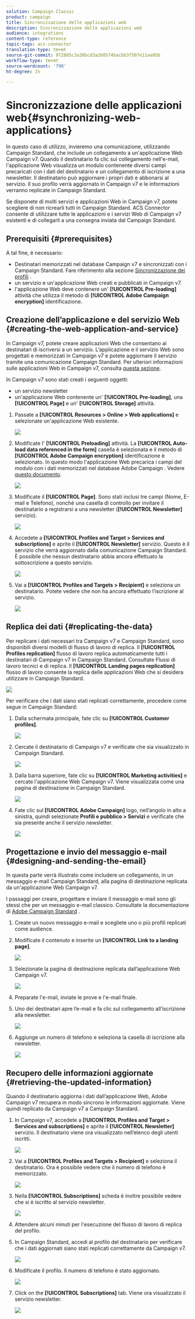 ```yaml
---
solution: Campaign Classic
product: campaign
title: Sincronizzazione delle applicazioni web
description: Sincronizzazione delle applicazioni web
audience: integrations
content-type: reference
topic-tags: acs-connector
translation-type: tm+mt
source-git-commit: 972885c3a38bcd3a260574bacbb3f507e11ae05b
workflow-type: tm+mt
source-wordcount: '790'
ht-degree: 1%

---
```



# Sincronizzazione delle applicazioni web{#synchronizing-web-applications}

In questo caso di utilizzo, invieremo una comunicazione, utilizzando Campaign Standard, che include un collegamento a un&#39;applicazione Web Campaign v7. Quando il destinatario fa clic sul collegamento nell&#39;e-mail, l&#39;applicazione Web visualizza un modulo contenente diversi campi precaricati con i dati del destinatario e un collegamento di iscrizione a una newsletter. Il destinatario può aggiornare i propri dati e abbonarsi al servizio. Il suo profilo verrà aggiornato in Campaign v7 e le informazioni verranno replicate in Campaign Standard.

Se disponete di molti servizi e applicazioni Web in Campaign v7, potete scegliere di non ricrearli tutti in Campaign Standard. ACS Connector consente di utilizzare tutte le applicazioni e i servizi Web di Campaign v7 esistenti e di collegarli a una consegna inviata dal Campaign Standard.

## Prerequisiti {#prerequisites}

A tal fine, è necessario:

* Destinatari memorizzati nel database Campaign v7 e sincronizzati con i Campaign Standard. Fare riferimento alla sezione [Sincronizzazione dei profili](../../integrations/using/synchronizing-profiles.md) .
* un servizio e un&#39;applicazione Web creati e pubblicati in Campaign v7.
* l&#39;applicazione Web deve contenere un&#39; **[!UICONTROL Pre-loading]** attività che utilizza il metodo di **[!UICONTROL Adobe Campaign encryption]** identificazione.

## Creazione dell’applicazione e del servizio Web {#creating-the-web-application-and-service}

In Campaign v7, potete creare applicazioni Web che consentano ai destinatari di iscriversi a un servizio. L’applicazione e il servizio Web sono progettati e memorizzati in Campaign v7 e potete aggiornare il servizio tramite una comunicazione Campaign Standard. Per ulteriori informazioni sulle applicazioni Web in Campaign v7, consulta [questa sezione](../../web/using/adding-fields-to-a-web-form.md#subscription-checkboxes).

In Campaign v7 sono stati creati i seguenti oggetti:

* un servizio newsletter
* un&#39;applicazione Web contenente un&#39; **[!UICONTROL Pre-loading]**, una **[!UICONTROL Page]** e un&#39; **[!UICONTROL Storage]** attività.

1. Passate a **[!UICONTROL Resources > Online > Web applications]** e selezionate un&#39;applicazione Web esistente.

   ![](assets/acs_connect_lp_2.png)

1. Modificate l&#39; **[!UICONTROL Preloading]** attività. La **[!UICONTROL Auto-load data referenced in the form]** casella è selezionata e il metodo di **[!UICONTROL Adobe Campaign encryption]** identificazione è selezionato. In questo modo l&#39;applicazione Web precarica i campi del modulo con i dati memorizzati nel database Adobe Campaign . Vedere [questo documento](../../web/using/publishing-a-web-form.md#pre-loading-the-form-data).

   ![](assets/acs_connect_lp_4.png)

1. Modificate il **[!UICONTROL Page]**. Sono stati inclusi tre campi (Nome, E-mail e Telefono), nonché una casella di controllo per invitare il destinatario a registrarsi a una newsletter (**[!UICONTROL Newsletter]** servizio).

   ![](assets/acs_connect_lp_3.png)

1. Accedete a **[!UICONTROL Profiles and Target > Services and subscriptions]** e aprite il **[!UICONTROL Newsletter]** servizio. Questo è il servizio che verrà aggiornato dalla comunicazione Campaign Standard. È possibile che nessun destinatario abbia ancora effettuato la sottoscrizione a questo servizio.

   ![](assets/acs_connect_lp_5.png)

1. Vai a **[!UICONTROL Profiles and Targets > Recipient]** e seleziona un destinatario. Potete vedere che non ha ancora effettuato l’iscrizione al servizio.

   ![](assets/acs_connect_lp_6.png)

## Replica dei dati {#replicating-the-data}

Per replicare i dati necessari tra Campaign v7 e Campaign Standard, sono disponibili diversi modelli di flusso di lavoro di replica. Il **[!UICONTROL Profiles replication]** flusso di lavoro replica automaticamente tutti i destinatari di Campaign v7 in Campaign Standard. Consultate Flussi di lavoro [](../../integrations/using/acs-connector-principles-and-data-cycle.md#technical-and-replication-workflows)tecnici e di replica. Il **[!UICONTROL Landing pages replication]** flusso di lavoro consente la replica delle applicazioni Web che si desidera utilizzare in Campaign Standard.

![](assets/acs_connect_lp_1.png)

Per verificare che i dati siano stati replicati correttamente, procedere come segue in Campaign Standard:

1. Dalla schermata principale, fate clic su **[!UICONTROL Customer profiles]**.

   ![](assets/acs_connect_lp_7.png)

1. Cercate il destinatario di Campaign v7 e verificate che sia visualizzato in Campaign Standard.

   ![](assets/acs_connect_lp_8.png)

1. Dalla barra superiore, fate clic su **[!UICONTROL Marketing activities]** e cercate l&#39;applicazione Web Campaign v7. Viene visualizzata come una pagina di destinazione in Campaign Standard.

   ![](assets/acs_connect_lp_9.png)

1. Fate clic sul **[!UICONTROL Adobe Campaign]** logo, nell’angolo in alto a sinistra, quindi selezionate **Profili e pubblico > Servizi** e verificate che sia presente anche il servizio newsletter.

   ![](assets/acs_connect_lp_10.png)

## Progettazione e invio del messaggio e-mail {#designing-and-sending-the-email}

In questa parte verrà illustrato come includere un collegamento, in un messaggio e-mail Campaign Standard, alla pagina di destinazione replicata da un&#39;applicazione Web Campaign v7.

I passaggi per creare, progettare e inviare il messaggio e-mail sono gli stessi che per un messaggio e-mail classico. Consultate la documentazione di [Adobe Campaign Standard](https://helpx.adobe.com/support/campaign/standard.html) .

1. Create un nuovo messaggio e-mail e scegliete uno o più profili replicati come audience.
1. Modificate il contenuto e inserite un **[!UICONTROL Link to a landing page]**.

   ![](assets/acs_connect_lp_12.png)

1. Selezionate la pagina di destinazione replicata dall’applicazione Web Campaign v7.

   ![](assets/acs_connect_lp_13.png)

1. Preparate l&#39;e-mail, inviate le prove e l&#39;e-mail finale.
1. Uno dei destinatari apre l’e-mail e fa clic sul collegamento all’iscrizione alla newsletter.

   ![](assets/acs_connect_lp_14.png)

1. Aggiunge un numero di telefono e seleziona la casella di iscrizione alla newsletter.

   ![](assets/acs_connect_lp_15.png)

## Recupero delle informazioni aggiornate {#retrieving-the-updated-information}

Quando il destinatario aggiorna i dati dall’applicazione Web,  Adobe Campaign v7 recupera in modo sincrono le informazioni aggiornate. Viene quindi replicato da Campaign v7 a Campaign Standard.

1. In Campaign v7, accedete a **[!UICONTROL Profiles and Target > Services and subscriptions]** e aprite il **[!UICONTROL Newsletter]** servizio. Il destinatario viene ora visualizzato nell’elenco degli utenti iscritti.

   ![](assets/acs_connect_lp_16.png)

1. Vai a **[!UICONTROL Profiles and Targets > Recipient]** e seleziona il destinatario. Ora è possibile vedere che il numero di telefono è memorizzato.

   ![](assets/acs_connect_lp_17.png)

1. Nella **[!UICONTROL Subscriptions]** scheda è inoltre possibile vedere che si è iscritto al servizio newsletter.

   ![](assets/acs_connect_lp_18.png)

1. Attendere alcuni minuti per l&#39;esecuzione del flusso di lavoro di replica del profilo.
1. In Campaign Standard, accedi al profilo del destinatario per verificare che i dati aggiornati siano stati replicati correttamente da Campaign v7.

   ![](assets/acs_connect_lp_19.png)

1. Modificate il profilo. Il numero di telefono è stato aggiornato.

   ![](assets/acs_connect_lp_20.png)

1. Click on the **[!UICONTROL Subscriptions]** tab. Viene ora visualizzato il servizio newsletter.

   ![](assets/acs_connect_lp_21.png)

